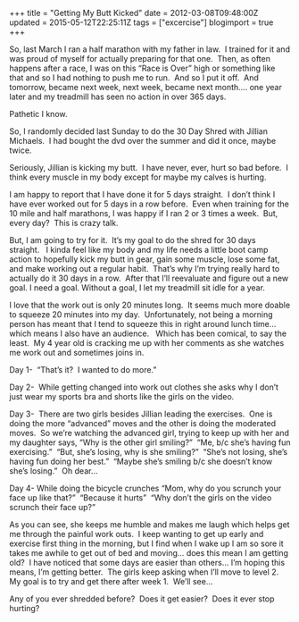 +++
title = "Getting My Butt Kicked"
date = 2012-03-08T09:48:00Z
updated = 2015-05-12T22:25:11Z
tags = ["excercise"]
blogimport = true 
+++

So, last March I ran a half marathon with my father in law.&#160; I trained for it and was proud of myself for actually preparing for that one.&#160; Then, as often happens after a race, I was on this “Race is Over” high or something like that and so I had nothing to push me to run.&#160; And so I put it off.&#160; And tomorrow, became next week, next week, became next month…. one year later and my treadmill has seen no action in over 365 days.&#160; 

Pathetic I know. 

So, I randomly decided last Sunday to do the 30 Day Shred with Jillian Michaels.&#160; I had bought the dvd over the summer and did it once, maybe twice. 

Seriously, Jillian is kicking my butt.&#160; I have never, ever, hurt so bad before.&#160; I think every muscle in my body except for maybe my calves is hurting.&#160; 

I am happy to report that I have done it for 5 days straight.&#160; I don’t think I have ever worked out for 5 days in a row before.&#160; Even when training for the 10 mile and half marathons, I was happy if I ran 2 or 3 times a week.&#160; But, every day?&#160; This is crazy talk.&#160; 

But, I am going to try for it.&#160; It’s my goal to do the shred for 30 days straight.&#160;&#160; I kinda feel like my body and my life needs a little boot camp action to hopefully kick my butt in gear, gain some muscle, lose some fat, and make working out a regular habit.&#160; That’s why I’m trying really hard to actually do it 30 days in a row.&#160; After that I’ll reevaluate and figure out a new goal. I need a goal. Without a goal, I let my treadmill sit idle for a year. 

I love that the work out is only 20 minutes long.&#160; It seems much more doable to squeeze 20 minutes into my day.&#160; Unfortunately, not being a morning person has meant that I tend to squeeze this in right around lunch time… which means I also have an audience.&#160;&#160; Which has been comical, to say the least.&#160; My 4 year old is cracking me up with her comments as she watches me work out and sometimes joins in.&#160; 

Day 1-&#160; “That’s it?&#160; I wanted to do more.”

Day 2-&#160; While getting changed into work out clothes she asks why I don’t just wear my sports bra and shorts like the girls on the video.&#160; 

Day 3-&#160; There are two girls besides Jillian leading the exercises.&#160; One is doing the more “advanced” moves and the other is doing the moderated moves.&#160; So we’re watching the advanced girl, trying to keep up with her and my daughter says, “Why is the other girl smiling?”&#160; “Me, b/c she’s having fun exercising.”&#160; “But, she’s losing, why is she smiling?”&#160; “She’s not losing, she’s having fun doing her best.”&#160; “Maybe she’s smiling b/c she doesn’t know she’s losing.”&#160; Oh dear…

Day 4- While doing the bicycle crunches “Mom, why do you scrunch your face up like that?”&#160; “Because it hurts”&#160; “Why don’t the girls on the video scrunch their face up?”

As you can see, she keeps me humble and makes me laugh which helps get me through the painful work outs.&#160; I keep wanting to get up early and exercise first thing in the morning, but I find when I wake up I am so sore it takes me awhile to get out of bed and moving… does this mean I am getting old?&#160; I have noticed that some days are easier than others… I’m hoping this means, I’m getting better.&#160; The girls keep asking when I’ll move to level 2.&#160; My goal is to try and get there after week 1.&#160; We’ll see…

Any of you ever shredded before?&#160; Does it get easier?&#160; Does it ever stop hurting?&#160; 
